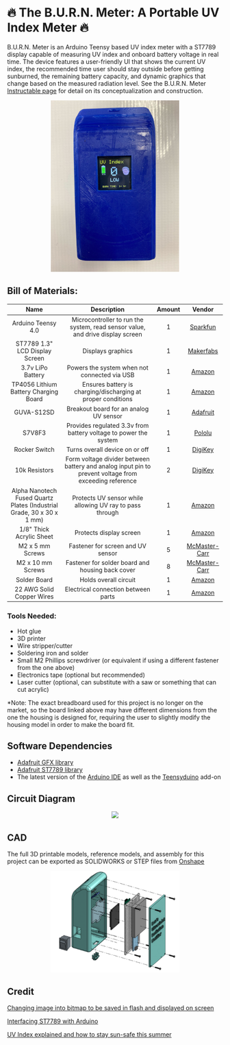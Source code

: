 # :fire: The B.U.R.N. Meter: A Portable UV Index Meter :fire:
B.U.R.N. Meter is an Arduino Teensy based UV index meter with a ST7789 display capable of measuring UV index and onboard battery voltage in real time. The device features a user-friendly UI that shows the current UV index, the recommended time user should stay outside before getting sunburned, the remaining battery capacity, and dynamic graphics that change based on the measured radiation level. See the B.U.R.N. Meter [Instructable page](https://www.instructables.com/The-BURN-Meter-Rechargeable-Arduino-UV-Index-Meter/) for detail on its conceptualization and construction.
<p align="center">
  <img src="BURN Meter.jpg" width="300"/>
</p>

## Bill of Materials:
| Name | Description | Amount | Vendor |
| :---: | :---: | :---: | :---: |
| Arduino Teensy 4.0 | Microcontroller to run the system, read sensor value, and drive display screen | 1 | [Sparkfun](https://www.sparkfun.com/products/15583) |
| ST7789 1.3" LCD Display Screen | Displays graphics | 1 | [Makerfabs](https://www.makerfabs.com/1.3-inch-colorful-tft-module-st7789.html) |
| 3.7v LiPo Battery | Powers the system when not connected via USB | 1 | [Amazon](https://www.amazon.com/gp/product/B07C9RQQMX/ref=ppx_yo_dt_b_asin_title_o01_s00?ie=UTF8&psc=1) |
| TP4056 Lithium Battery Charging Board | Ensures battery is charging/discharging at proper conditions | 1 | [Amazon](https://www.amazon.com/gp/product/B00LTQU2RK/ref=ppx_yo_dt_b_asin_title_o01_s00?ie=UTF8&psc=1) |
| GUVA-S12SD | Breakout board for an analog UV sensor | 1 | [Adafruit](https://www.adafruit.com/product/1918) |
| S7V8F3 | Provides regulated 3.3v from battery voltage to power the system | 1 | [Pololu](https://www.pololu.com/product/2122) |
| Rocker Switch | Turns overall device on or off | 1 | [DigiKey](https://www.digikey.com/en/products/detail/e-switch/RA812C1121/3778076?utm_adgroup=Rocker%20Switches&utm_source=google&utm_medium=cpc&utm_campaign=Shopping_Product_Switches_NEW&utm_term=&utm_content=Rocker%20Switches) |
| 10k Resistors | Form voltage divider between battery and analog input pin to prevent voltage from exceeding reference | 2 | [DigiKey](https://www.digikey.com/en/products/detail/yageo/CFR-25JB-52-10K/338) |
| Alpha Nanotech Fused Quartz Plates (Industrial Grade, 30 x 30 x 1 mm) | Protects UV sensor while allowing UV ray to pass through | 1 | [Amazon](https://www.amazon.com/Quartz-Plates-50-30-pcs/dp/B07V2K5X6Y?th=1) |
| 1/8" Thick Acrylic Sheet | Protects display screen | 1 | [Amazon](https://www.amazon.com/12-Clear-Acrylic-Sheet-Plexiglass/dp/B0899K949Z/ref=sr_1_1_sspa?crid=11Z2CKLK9HV9E&keywords=1%2F8%22+acrylic+sheet&qid=1660278591&sprefix=1%2F8+acrylic+sheet%2Caps%2C80&sr=8-1-spons&psc=1) |
| M2 x 5 mm Screws | Fastener for screen and UV sensor | 5 | [McMaster-Carr](https://www.mcmaster.com/99461A914/) |
| M2 x 10 mm Screws | Fastener for solder board and housing back cover | 8 | [McMaster-Carr](https://www.mcmaster.com/90380A328/) |
| Solder Board | Holds overall circuit | 1 | [Amazon](https://www.amazon.com/ElectroCookie-Solderable-Breadboard-Electronics-Gold-Plated/dp/B07ZV8FWM4/ref=sr_1_17_sspa?crid=1QWR0IIP8EYTR&keywords=solder+board&qid=1660109201&sprefix=solder+board%2Caps%2C77&sr=8-17-spons&psc=1) |
| 22 AWG Solid Copper Wires | Electrical connection between parts | 1 | [Amazon](https://www.amazon.com/Gauge-Wire-Solid-Hookup-Wires/dp/B088KQFHV7/ref=sr_1_1_sspa?crid=3BQ1M6J0D5MS2&keywords=22+awg+solid+copper+wire&qid=1660368051&sprefix=22+awg+solid+copper+wire%2Caps%2C86&sr=8-1-spons&psc=1) |

### Tools Needed:
- Hot glue
- 3D printer
- Wire stripper/cutter
- Soldering iron and solder
- Small M2 Phillips screwdriver (or equivalent if using a different fastener from the one above)
- Electronics tape (optional but recommended)
- Laser cutter (optional, can substitute with a saw or something that can cut acrylic)

*Note: The exact breadboard used for this project is no longer on the market, so the board linked above may have different dimensions from the one the housing is designed for, requiring the user to slightly modify the housing model in order to make the board fit.

## Software Dependencies
- [Adafruit GFX library](https://github.com/adafruit/Adafruit-GFX-Library)
- [Adafruit ST7789 library](https://github.com/adafruit/Adafruit-ST7735-Library)
- The latest version of the [Arduino IDE](https://www.arduino.cc/en/software) as well as the [Teensyduino](https://www.pjrc.com/teensy/td_download.html) add-on

## Circuit Diagram
<p align="center">
  <img src="circuit.svg"/>
</p>

## CAD
The full 3D printable models, reference models, and assembly for this project can be exported as SOLIDWORKS or STEP files from [Onshape](https://cad.onshape.com/documents/7501d4a5e180f8697daa31dc/w/079db085b933182b8434c3a9/e/a7e2366d53fa75d2b895b4b3?renderMode=0&uiState=62f5dbd7cfcfff1c8c76f3f0)
<p align="center">
  <img src="CAD/ExplodedView.png" width="300"/>
</p>


## Credit
[Changing image into bitmap to be saved in flash and displayed on screen](https://www.instructables.com/Converting-Images-to-Flash-Memory-Iconsimages-for-/)

[Interfacing ST7789 with Arduino](https://simple-circuit.com/arduino-st7789-ips-tft-display-example/)

[UV Index explained and how to stay sun-safe this summer](https://abc17news.com/weather/2020/06/11/uv-index-explained-and-how-to-stay-sun-safe-this-summer/)
